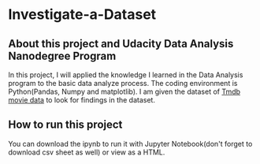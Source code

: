 # Investigate-a-Dataset
## About this project and Udacity Data Analysis Nanodegree Program
In this project, I will applied the knowledge I learned in the Data Analysis program to the basic data analyze process. The coding environment is Python(Pandas, Numpy and matplotlib). I am given the dataset of [Tmdb movie data](https://www.google.com/url?q=https://d17h27t6h515a5.cloudfront.net/topher/2017/October/59dd1c4c_tmdb-movies/tmdb-movies.csv&sa=D&ust=1532469042115000) to look for findings in the dataset.
## How to run this project
You can download the ipynb to run it with Jupyter Notebook(don't forget to download csv sheet as well) or view as a HTML.

